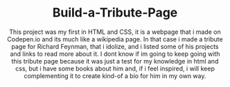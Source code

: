 <h1 align = 'center'> 
Build-a-Tribute-Page
</h1>
<p align = 'center'> 
  This project was my first in HTML and CSS, it is a webpage that i made on Codepen.io and its much like a wikipedia page. In that case i made a tribute page for Richard Feynman, 
that i idolize, and i listed some of his projects and links to read more about it.
  I dont know if im going to keep going with this tribute page because it was just a test for my knowledge in html and css, but i have some books about him and, if i feel inspired, i will keep complementing it to create kind-of a bio for him in my own way. 
 </p>
 
